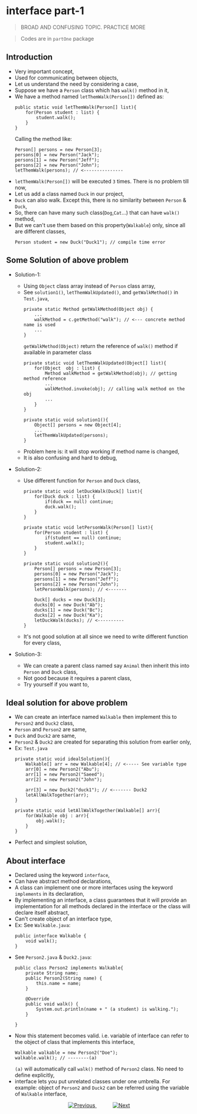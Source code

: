
# interface part-1

> BROAD AND CONFUSING TOPIC. PRACTICE MORE

> Codes are in `partOne` package

## Introduction
- Very important concept,
- Used for communicating between objects,
- Let us understand the need by considering a case,
- Suppose we have a `Person` class which has `walk()` method in it,
- We have a method named `letThemWalk(Person[])` defined as:
    ```
    public static void letThemWalk(Person[] list){
        for(Person student : list) {
            student.walk();
        }
    }
    ```
    Calling the method like:
    ```
    Person[] persons = new Person[3];
    persons[0] = new Person("Jack");
    persons[1] = new Person("Jeff");
    persons[2] = new Person("John");
    letThemWalk(persons); // <---------------
    ```
- `letThemWalk(Person[])` will be executed `3` times. There is no problem till now,
- Let us add a class named `Duck` in our project,
- `Duck` can also walk. Except this, there is no similarity between `Person` & `Duck`,
- So, there can have many such class(`Dog`,`Cat`...) that can have `walk()` method,
- But we can't use them based on this property(`Walkable`) only, since all are different classes,
  ```
  Person student = new Duck("Duck1"); // compile time error
  ```

## Some Solution of above problem
- Solution-1: 
  - Using `Object` class array instead of `Person` class array,
  - See `solution1()`, `letThemWalkUpdated()`, and `getWalkMethod()` in `Test.java`,
     ```
     private static Method getWalkMethod(Object obj) {
         ...
         walkMethod = c.getMethod("walk"); // <--- concrete method name is used
         ...
     }
     ```
    `getWalkMethod(Object)` return the reference of `walk()` method if available in parameter class
    ```
    private static void letThemWalkUpdated(Object[] list){
        for(Object  obj : list) {
            Method walkMethod = getWalkMethod(obj); // getting method reference
            ...
            walkMethod.invoke(obj); // calling walk method on the obj
            ...
        }
    }
    ```
    ```
    private static void solution1(){
        Object[] persons = new Object[4];
        ...
        letThemWalkUpdated(persons);
    }
    ```
  - Problem here is: it will stop working if method name is changed,
  - It is also confusing and hard to debug,

- Solution-2:
  - Use different function for `Person` and `Duck` class,
    ```
    private static void letDuckWalk(Duck[] list){
        for(Duck duck : list) {
            if(duck == null) continue;
            duck.walk();
        }
    }
    ```
    ```
    private static void letPersonWalk(Person[] list){
        for(Person student : list) {
            if(student == null) continue;
            student.walk();
        }
    }
    ```
    ```
    private static void solution2(){
        Person[] persons = new Person[3];
        persons[0] = new Person("Jack");
        persons[1] = new Person("Jeff");
        persons[2] = new Person("John");
        letPersonWalk(persons); // <-------

        Duck[] ducks = new Duck[3];
        ducks[0] = new Duck("Ab");
        ducks[1] = new Duck("Bc");
        ducks[2] = new Duck("Ka");
        letDuckWalk(ducks); // <----------
    }
    ```
  - It's not good solution at all since we need to write different function for every class,

- Solution-3:
  - We can create a parent class named say `Animal` then inherit this into `Person` and `Duck` class,
  - Not good because it requires a parent class,
  - Try yourself if you want to,

## Ideal solution for above problem
- We can create an interface named `Walkable` then implement this to `Person2` and `Duck2` class,
- `Person` and `Person2` are same,
- `Duck` and `Duck2` are same,
- `Person2` & `Duck2` are created for separating this solution from earlier only,
- Ex: `Test.java`
  ```
  private static void idealSolution(){
      Walkable[] arr = new Walkable[4]; // <----- See variable type
      arr[0] = new Person2("Abu");
      arr[1] = new Person2("Saeed");
      arr[2] = new Person2("John");
  
      arr[3] = new Duck2("duck1"); // <------- Duck2
      letAllWalkTogether(arr);
  }
  ```
  ```
  private static void letAllWalkTogether(Walkable[] arr){
      for(Walkable obj : arr){
          obj.walk();
      }
  }
  ```
- Perfect and simplest solution,

## About interface
- Declared using the keyword `interface`, 
- Can have abstract method declarations,
- A class can implement one or more interfaces using the keyword `implements` in its declaration,
- By implementing an interface, a class guarantees that it will provide an implementation for all methods declared in the interface or the class will declare itself abstract,
- Can't create object of an interface type,
- Ex: See `Walkable.java`:
  ```
  public interface Walkable {
      void walk();
  }
  ```
- See `Person2.java` & `Duck2.java`:
  ```
  public class Person2 implements Walkable{
      private String name;
      public Person2(String name) {
          this.name = name;
      }
  
      @Override
      public void walk() {
          System.out.println(name + " (a student) is walking.");
      }
  
  }
  ```
- Now this statement becomes valid. i.e. variable of interface can refer to the object of class that implements this interface,
  ```
  Walkable walkable = new Person2("Doe");
  walkable.walk(); // --------(a)
  ```
  `(a)` will automatically call `walk()` method of `Person2` class. No need to define explicitly,
- interface lets you put unrelated classes under one umbrella. For example: object of `Person2` and `Duck2` can be referred using the variable of `Walkable` interface,

<!-- bottom_nav_bar_1243 -->
<div align="center">
<a href="https://github.com/abusaeed2433/JavaInREADME/tree/main/inheritance/part7/">
    <img src="https://img.shields.io/badge/◀%20Previous-blue?style=for-the-badge" alt="Previous">
</a>
&nbsp;&nbsp;&nbsp;&nbsp;&nbsp;&nbsp;&nbsp;&nbsp;&nbsp;&nbsp;
<a href="https://github.com/abusaeed2433/JavaInREADME/tree/main/interfaces/part2/">
    <img src="https://img.shields.io/badge/Next%20▶-blue?style=for-the-badge" alt="Next">
</a>
</div>
<!-- bottom_nav_bar_1243 -->
    